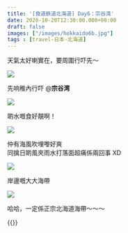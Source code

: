 ```yaml
---
title: '[食道鉄道北海道] Day6：宗谷湾'
date: 2020-10-20T12:30:00.000+08:00
draft: false
images: ["/images/hokkaido6b.jpg"]
tags : [travel-日本-北海道]
---
```


天氣太好喇實在，要周圍行吓先～ 

![](/images/hokkaido6b1.jpg)

先响稚內行吓 @**宗谷湾** 

![](/images/hokkaido6b2.jpg)

啲水嘅食好靚啊！

![](/images/hokkaido6b3.jpg)

仲有海風吹埋嚟好爽  
同擒日啲風夾雨水打落面超痛係兩回事 XD

![](/images/hokkaido6b4.jpg)

岸邊嘅大大海帶  

![](/images/hokkaido6b5.jpg)

哈哈，一定係正宗北海道海帶～～～  
  
  
{{<hokkaido>}}
